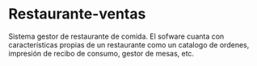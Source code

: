 # Restaurante-ventas
Sistema gestor de restaurante de comida. El sofware cuanta con características propias de un restaurante como un catalogo de ordenes, impresión de recibo de consumo, gestor de mesas, etc.
